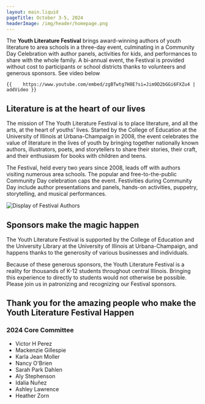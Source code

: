 ```yaml
---
layout: main.liquid
pageTitle: October 3-5, 2024
headerImage: /img/header/homepage.png
---
```

The **Youth Literature Festival** brings award-winning authors of youth literature to area schools in a three-day event, culminating in a Community Day Celebration with author panels, activities for kids, and performances to share with the whole family. A bi-annual event, the Festival is provided without cost to participants or school districts thanks to volunteers and generous sponsors. See video below


    {{    https://www.youtube.com/embed/zgBTwtg7H8E?si=Jim9D2bGGi6FXZu4 | addVideo }}


## Literature is at the heart of our lives

The mission of The Youth Literature Festival is to place literature, and all the arts, at the heart of youths' lives. Started by the College of Education at the University of Illinois at Urbana-Champaign in 2008, the event celebrates the value of literature in the lives of youth by bringing together nationally known authors, illustrators, poets, and storytellers to share their stories, their craft, and their enthusiasm for books with children and teens.

The Festival, held every two years since 2008, leads off with authors visiting numerous area schools. The popular and free-to-the-public Community Day celebration caps the event. Festivities during Community Day include author presentations and panels, hands-on activities, puppetry, storytelling, and musical performances.

![Display of Festival Authors](/img/home/dsc_0106.jpg)

## Sponsors make the magic happen

The Youth Literature Festival is supported by the College of Education and the University Library at the University of Illinois at Urbana-Champaign, and happens thanks to the generosity of various businesses and individuals.

Because of these generous sponsors, the Youth Literature Festival is a reality for thousands of K-12 students throughout central Illinois. Bringing this experience to directly to students would not otherwise be possible. Please join us in patronizing and recognizing our Festival sponsors.

## Thank you for the amazing people who make the Youth Literature Festival Happen

### 2024 Core Committee

* Victor H Perez
* Mackenzie Gillespie
* Karla Jean Moller
* Nancy O'Brien
* Sarah Park Dahlen 
* Aly Stephenson
* Idalia Nuñez
* Ashley Lawrence 
* Heather Zorn